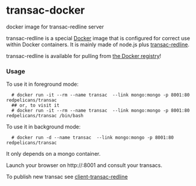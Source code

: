 # transac-docker

docker image for transac-redline server


transac-redline  is a special [Docker](https://www.docker.com) image that is configured for correct use within Docker containers. It is mainly made of node.js plus [transac-redline](https://github.com/redpelicans/transac-redline.git).



transac-redline is available for pulling from [the Docker registry](https://registry.hub.docker.com/u/redpelicans/transac/)!

### Usage ###

To use it in foreground mode:

````
  # docker run -it --rm --name transac  --link mongo:mongo -p 8001:80 redpelicans/transac
  ## or, to visit it
  # docker run -it --rm --name transac  --link mongo:mongo -p 8001:80 redpelicans/transac /bin/bash
````

To use it in background mode:

````
  # docker run -d --name transac  --link mongo:mongo -p 8001:80 redpelicans/transac
````

It only depends on a mongo container.

Launch your browser on http://<IP>:8001 and consult your transacs.


To publish new transac see [client-transac-redline](https://github.com/redpelicans/client-transac-redline.git)
